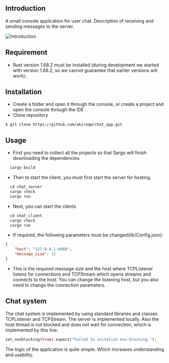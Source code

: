 ## Introduction

A small console application for user chat. Description of receiving and sending messages to the server.

![Introduction](https://i.pinimg.com/originals/05/f1/7d/05f17d6e87ad18f65940f896f4cf11a4.gif)

## Requirement
* Rust version 1.68.2 must be installed (during development we started with version 1.68.2, so we cannot guarantee that earlier versions will work);

## Installation
* Create a folder and open it through the console, or create a project and open the console through the IDE
* Clone repository
```
$ git clone https://github.com/akiroqw/chat_app.git
```

## Usage
* First you need to collect all the projects so that Sargo will finish downloading the dependencies
```rs
  cargo build
```
* Then to start the client, you must first start the server for hosting.
```rs
  cd chat_server
  cargo check
  cargo run
```
* Next, you can start the clients
```rs
  cd chat_client
  cargo check
  cargo run
```
* If required, the following parameters must be changed(lib/Config.json):
```json
{
    "host": "127.0.0.1:6000",
    "message_size": 32
}
```
* This is the required message size and the host where TCPListener listens for connections and TCPStream which opens streams and connects to the host. 
You can change the listening host, but you also need to change the connection parameters.

## Сhat system
The chat system is implemented by using standard libraries and classes TCPListener and TCPStream.
The server is implemented locally. Also the host thread is not blocked and does not wait for connection, which is implemented by this line:
```rs
set_nonblocking(true).expect("Failed to initalize non-blocking.");
```
The logic of the application is quite simple. Which increases understanding and usability.

